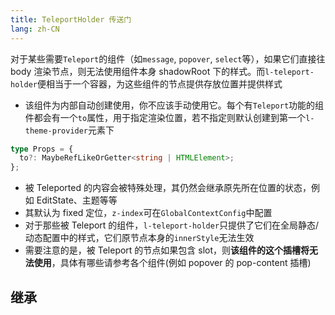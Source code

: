 ```yaml
---
title: TeleportHolder 传送门
lang: zh-CN
---
```


对于某些需要`Teleport`的组件（如`message`, `popover`, `select`等），如果它们直接往 body 渲染节点，则无法使用组件本身 shadowRoot 下的样式。而`l-teleport-holder`便相当于一个容器，为这些组件的节点提供存放位置并提供样式

- 该组件为内部自动创建使用，你不应该手动使用它。每个有`Teleport`功能的组件都会有一个`to`属性，用于指定渲染位置，若不指定则默认创建到第一个`l-theme-provider`元素下

```ts
type Props = {
  to?: MaybeRefLikeOrGetter<string | HTMLElement>;
};
```

- 被 Teleported 的内容会被特殊处理，其仍然会继承原先所在位置的状态，例如 EditState、主题等等
- 其默认为 fixed 定位，`z-index`可在`GlobalContextConfig`中配置
- 对于那些被 Teleport 的组件，`l-teleport-holder`只提供了它们在全局静态/动态配置中的样式，它们原节点本身的`innerStyle`无法生效
- 需要注意的是，被 Teleport 的节点如果包含 slot，则**该组件的这个插槽将无法使用**，具体有哪些请参考各个组件(例如 popover 的 pop-content 插槽)

## 继承

<!-- @Code:inherit -->
